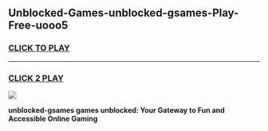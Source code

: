 
## Unblocked-Games-unblocked-gsames-Play-Free-uooo5
<h3>
<a href="https://premium76.site?title=unblocked-gsames&ref=21A">CLICK TO PLAY</a></h3>
<hr>

<h3>
<a href="https://premium76.site?title=unblocked-gsames&ref=21A">CLICK 2 PLAY</a>
  
</h3>

<a href="https://premium76.site?title=unblocked-gsames&ref=21A"><img src="https://clearcache.store/games.png"></a>


**unblocked-gsames games unblocked: Your Gateway to Fun and Accessible Online Gaming**
